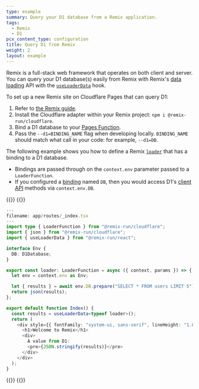 ```yaml
---
type: example
summary: Query your D1 database from a Remix application.
tags:
  - Remix
  - D1
pcx_content_type: configuration
title: Query D1 from Remix
weight: 2
layout: example
---
```


Remix is a full-stack web framework that operates on both client and server. You can query your D1 database(s) easily from Remix with Remix's [data loading](https://remix.run/docs/en/1.18.1/guides/data-loading) API with the [`useLoaderData`](https://remix.run/docs/en/1.18.1/hooks/use-loader-data) hook.

To set up a new Remix site on Cloudflare Pages that can query D1:

1. Refer to [the Remix guide](/pages/framework-guides/deploy-a-remix-site/).
2. Install the Cloudflare adapter within your Remix project: `npm i @remix-run/cloudflare`.
3. Bind a D1 database to your [Pages Function](/pages/platform/functions/bindings/#d1-databases).
4. Pass the `--d1=BINDING_NAME` flag when developing locally. `BINDING_NAME` should match what call in your code: for example, `--d1=DB`.

The following example shows you how to define a Remix [`loader`](https://remix.run/docs/en/1.18.1/route/loader) that has a binding to a D1 database.

* Bindings are passed through on the `context.env` parameter passed to a `LoaderFunction`.
* If you configured a [binding](/pages/platform/functions/bindings/#d1-databases) named `DB`, then you would access D1's [client API](/d1/platform/client-api/#query-statement-methods) methods via `context.env.DB`.

{{<tabs labels="ts">}}
{{<tab label="ts" default="true">}}

```ts
---
filename: app/routes/_index.tsx
---
import type { LoaderFunction } from "@remix-run/cloudflare";
import { json } from "@remix-run/cloudflare";
import { useLoaderData } from "@remix-run/react";

interface Env {
  DB: D1Database;
}

export const loader: LoaderFunction = async ({ context, params }) => {
  let env = context.env as Env;

  let { results } = await env.DB.prepare("SELECT * FROM users LIMIT 5").all();
  return json(results);
};

export default function Index() {
  const results = useLoaderData<typeof loader>();
  return (
    <div style={{ fontFamily: "system-ui, sans-serif", lineHeight: "1.8" }}>
      <h1>Welcome to Remix</h1>
      <div>
        A value from D1:
        <pre>{JSON.stringify(results)}</pre>
      </div>
    </div>
  );
}
```
{{</tab>}}
{{</tabs>}}
